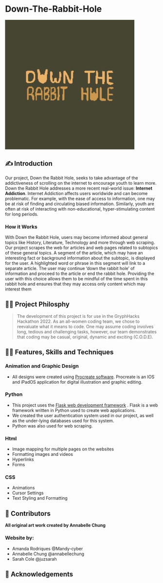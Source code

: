 # Down-The-Rabbit-Hole
![Down-The-Rabbit-Hole Logo](DowntheRabbitholelogo.jpg)

## ✍️ Introduction
Our project, Down the Rabbit Hole, seeks to take advantage of the addictiveness of scrolling on the internet to encourage youth to learn more. Down the Rabbit Hole addresses a more recent real-world issue: __Internet Addiction__. Internet Addiction affects users worldwide and can become problematic. For example, with the ease of access to information, one may be at risk of finding and circulating biased information. Similarly, youth are often at risk of interacting with non-educational, hyper-stimulating content for long periods. 
### How it Works
With Down the Rabbit Hole, users may become informed about general topics like History, Literature, Technology and more through web scraping. Our project scrapes the web for articles and web pages related to subtopics of these general topics. A segment of the article, which may have an interesting fact or background information about the subtopic, is displayed for the user. A highlighted word or phrase in this segment will link to a separate article. The user may continue ‘down the rabbit hole’ of information and proceed to the article or end the rabbit hole. Providing the user with this choice allows them to be mindful of the time spent in this rabbit hole and ensures that they may access only content which may interest them
## 👩‍🏫 Project Philosphy
> The development of this project is for use in the GryphHacks Hackathon 2022. As an all-women coding team, we chose to reevaluate what it means to code. One may assume coding involves long, tedious and challenging tasks, however, our team demonstrates that coding may be casual, original, dynamic and exciting (C.O.D.E).
## 👩‍💻 Features, Skills and Techniques
### Animation and Graphic Design
 - All designs were created using [Procreate software](https://procreate.art/).
 Procreate is an IOS and iPadOS application for digital illustration and graphic editing. 
### Python
 - This project uses the [Flask web development framework](https://flask.palletsprojects.com/en/2.1.x/) .
 Flask is a web framework written in Python used to create web applications.
 - We created the user authentication system used in our project, as well as the under-lying databases used for this system. 
 - Python was also used for web scraping.
### Html
- Image mapping for multiple pages on the websites
- Formatting images and videos
- Hyperlinks
- Forms
### CSS
- Animations
- Cursor Settings
- Text Styling and Formatting
## 👏 Contributors
**All original art work created by Annabelle Chung**
### Website by:
- Amanda Rodriques @Mandy-cyber
- Annabelle Chung @annabellechung
- Sarah Cole @juzsarah
## 🙏 Acknowledgements
